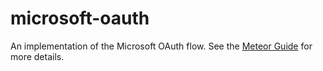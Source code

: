# microsoft-oauth

An implementation of the Microsoft OAuth flow. See the [Meteor Guide](https://guide.meteor.com/accounts.html) for more details.
